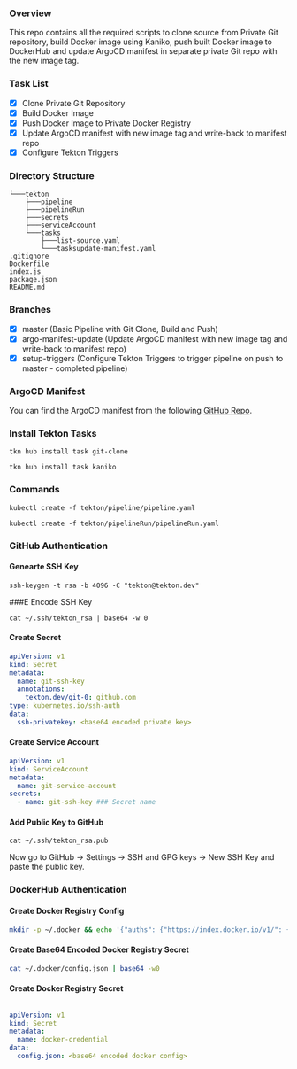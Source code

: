 ### Overview

This repo contains all the required scripts to clone source from Private Git repository, build Docker image using Kaniko, push built Docker image to DockerHub and update ArgoCD manifest in separate private Git repo with the new image tag.

### Task List

- [x] Clone Private Git Repository
- [x] Build Docker Image
- [x] Push Docker Image to Private Docker Registry
- [x] Update ArgoCD manifest with new image tag and write-back to manifest repo
- [x] Configure Tekton Triggers

### Directory Structure
```
└───tekton 
    ├───pipeline
    ├───pipelineRun
    ├───secrets
    ├───serviceAccount
    └───tasks
        ├───list-source.yaml
        └───tasksupdate-manifest.yaml
.gitignore
Dockerfile
index.js
package.json
README.md
```

### Branches

- [x] master (Basic Pipeline with Git Clone, Build and Push) 
- [x] argo-manifest-update (Update ArgoCD manifest with new image tag and write-back to manifest repo)
- [x] setup-triggers (Configure Tekton Triggers to trigger pipeline on push to master - completed pipeline)

### ArgoCD Manifest

You can find the ArgoCD manifest from the following <a href="https://github.com/dinushchathurya/tekton-manifest">GitHub Repo</a>.


### Install Tekton Tasks

```
tkn hub install task git-clone

tkn hub install task kaniko
```

### Commands

```
kubectl create -f tekton/pipeline/pipeline.yaml

kubectl create -f tekton/pipelineRun/pipelineRun.yaml
```

### GitHub Authentication

#### Genearte SSH Key

```
ssh-keygen -t rsa -b 4096 -C "tekton@tekton.dev"
```

###E Encode SSH Key

```
cat ~/.ssh/tekton_rsa | base64 -w 0
```

#### Create Secret

```yaml
apiVersion: v1
kind: Secret
metadata:
  name: git-ssh-key
  annotations:
    tekton.dev/git-0: github.com
type: kubernetes.io/ssh-auth
data:
  ssh-privatekey: <base64 encoded private key>
```

#### Create Service Account

```yaml
apiVersion: v1
kind: ServiceAccount
metadata:
  name: git-service-account
secrets:
  - name: git-ssh-key ### Secret name
```

#### Add Public Key to GitHub

```
cat ~/.ssh/tekton_rsa.pub
``` 

Now go to GitHub -> Settings -> SSH and GPG keys -> New SSH Key and paste the public key.

### DockerHub Authentication

#### Create Docker Registry Config

```bash
mkdir -p ~/.docker && echo '{"auths": {"https://index.docker.io/v1/": {"username": "", "password": "", "email": ""}}}' > ~/.docker/config.json
```

#### Create Base64 Encoded Docker Registry Secret

```bash
cat ~/.docker/config.json | base64 -w0
``` 

#### Create Docker Registry Secret

```yaml

apiVersion: v1
kind: Secret
metadata:
  name: docker-credential
data:
  config.json: <base64 encoded docker config>
```



  

